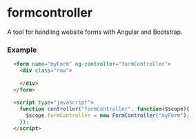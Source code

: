 # formcontroller
A tool for handling website forms with Angular and Bootstrap.

### Example
```html
  <form name="myForm" ng-controller="formController">
    <div class="row">
      
    </div>
  </form>
  
  <script type="javascript">
    function controller("formController", function($scope){
      $scope.formController = new FormController("myForm");
    });
  </script>
```
